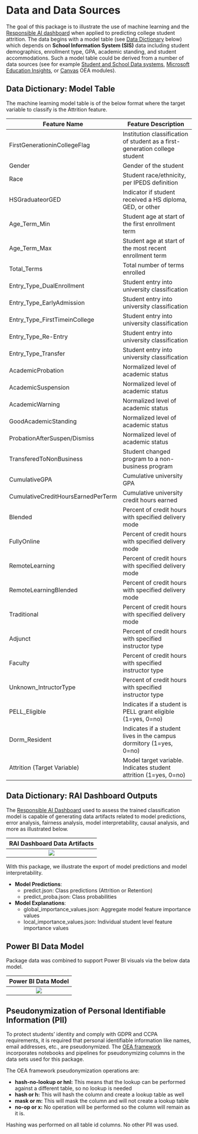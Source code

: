 # Data and Data Sources

The goal of this package is to illustrate the use of machine learning and the [Responsible AI dashboard](https://www.microsoft.com/en-us/ai/ai-lab-responsible-ai-dashboard) when applied to predicting college student attrition. The data begins with a model table (see [Data Dictionary](#data-dictionary) below) which depends on **School Information System (SIS)** data including student demographics, enrollment type, GPA, academic standing, and student accommodations. Such a model table could be derived from a number of data sources (see for example [Student and School Data systems](https://github.com/microsoft/OpenEduAnalytics/tree/5e80ee1ce8525b0c5c2845ef185714a19581b3d4/modules/module_catalog/Student_and_School_Data_Systems), [Microsoft Education Insights](https://github.com/microsoft/OpenEduAnalytics/tree/5e80ee1ce8525b0c5c2845ef185714a19581b3d4/modules/module_catalog/Microsoft_Education_Insights), or [Canvas](https://github.com/microsoft/OpenEduAnalytics/tree/5e80ee1ce8525b0c5c2845ef185714a19581b3d4/modules/module_catalog/Canvas) OEA modules).

## Data Dictionary: Model Table

The machine learning model table is of the below format where the target variable to classify is the Attrition feature.

   | Feature Name                        | Feature Description                                         |
|-------------------------------------|-------------------------------------------------------------|
 | FirstGenerationinCollegeFlag        | Institution classification of student as a first-generation college student                                            |
  | Gender                              | Gender of the student                                       |
  | Race                                | Student race/ethnicity, per IPEDS definition                 |
  | HSGraduateorGED                     | Indicator if student received a HS diploma, GED, or other    |
  | Age_Term_Min                        | Student age at start of the first enrollment term            |
  | Age_Term_Max                        | Student age at start of the most recent enrollment term      |
  | Total_Terms                         | Total number of terms enrolled                              |
  | Entry_Type_DualEnrollment           | Student entry into university classification                 |
  | Entry_Type_EarlyAdmission           | Student entry into university classification                 |
  | Entry_Type_FirstTimeinCollege       | Student entry into university classification                 |
  | Entry_Type_Re-Entry                 | Student entry into university classification                 |
  | Entry_Type_Transfer                 | Student entry into university classification                 |
  | AcademicProbation                   | Normalized level of academic status                         |
  | AcademicSuspension                  | Normalized level of academic status                         |
  | AcademicWarning                     | Normalized level of academic status                         |
  | GoodAcademicStanding                | Normalized level of academic status                         |
  | ProbationAfterSuspen/Dismiss        | Normalized level of academic status                         |
  | TransferedToNonBusiness             | Student changed program to a non-business program            |
  | CumulativeGPA                       | Cumulative university GPA                                   |
  | CumulativeCreditHoursEarnedPerTerm  | Cumulative university credit hours earned                    |
  | Blended                             | Percent of credit hours with specified delivery mode         |
  | FullyOnline                         | Percent of credit hours with specified delivery mode         |
  | RemoteLearning                      | Percent of credit hours with specified delivery mode         |
  | RemoteLearningBlended               | Percent of credit hours with specified delivery mode         |
  | Traditional                         | Percent of credit hours with specified delivery mode         |
  | Adjunct                             | Percent of credit hours with specified instructor type       |
  | Faculty                             | Percent of credit hours with specified instructor type       |
  | Unknown_IntructorType               | Percent of credit hours with specified instructor type       |
  | PELL_Eligible                       | Indicates if a student is PELL grant eligible (1=yes, 0=no) |
  | Dorm_Resident                       | Indicates if a student lives in the campus dormitory (1=yes, 0=no) |
 | Attrition (Target Variable)                           | Model target variable. Indicates student attrition (1=yes, 0=no) |                          

## Data Dictionary: RAI Dashboard Outputs

The [Responsible AI Dashboard](https://github.com/microsoft/responsible-ai-toolbox) used to assess the trained classification model is capable of generating data artifacts related to model predictions, error analysis, fairness analysis, model interpretability, causal analysis, and more as illustrated below.

 | RAI Dashboard Data Artifacts
:-------------------------:|
![](https://github.com/microsoft/OpenEduAnalytics/blob/8a31d174d2519d0c746404ced7439480c33649f6/packages/package_catalog/Student_Attrition/docs/images/RAI_data_artifacts.png) |

With this package, we illustrate the export of model predictions and model interpretability.

* **Model Predictions**: 
    * predict.json: Class predictions (Attrition or Retention)
    * predict_proba.json: Class probabilities
* **Model Explanations**:
    * global_importance_values.json: Aggregate model feature importance values
    * local_importance_values.json: Individual student level feature importance values

## Power BI Data Model

Package data was combined to support Power BI visuals via the below data model.

| Power BI Data Model |
| :-------------------------:|
| ![](https://github.com/microsoft/OpenEduAnalytics/blob/8a31d174d2519d0c746404ced7439480c33649f6/packages/package_catalog/Student_Attrition/docs/images/PBI_data_model.png) |

## Pseudonymization of Personal Identifiable Information (PII)

To protect students’ identity and comply with GDPR and CCPA requirements, it is required that personal identifiable information like names, email addresses, etc., are pseudonymized. The [OEA framework](https://github.com/microsoft/OpenEduAnalytics/tree/main/framework/synapse) incorporates notebooks and pipelines for pseudonymizing columns in the data sets used for this package.

The OEA framework pseudonymization operations are:

* **hash-no-lookup or hnl:** This means that the lookup can be performed against a different table, so no lookup is needed
* **hash or h:** This will hash the column and create a lookup table as well
* **mask or m:** This will mask the column and will not create a lookup table
* **no-op or x:** No operation will be performed so the column will remain as it is.

Hashing was performed on all table id columns. No other PII was used.
